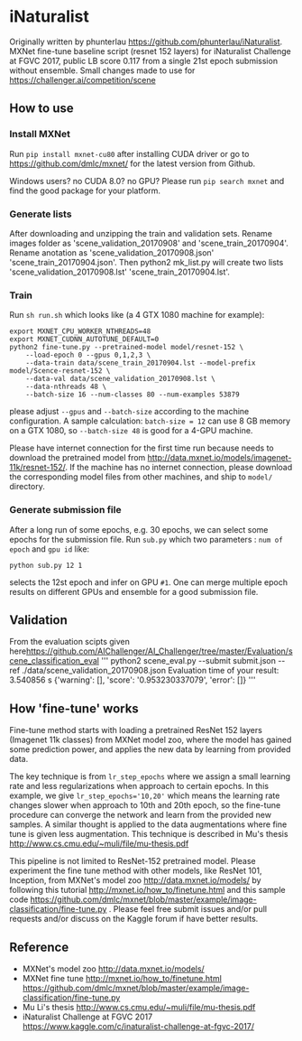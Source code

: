 # iNaturalist
Originally written by phunterlau
<https://github.com/phunterlau/iNaturalist>.
MXNet fine-tune baseline script (resnet 152 layers) for iNaturalist Challenge at FGVC 2017, public LB score 0.117 from a single 21st epoch submission without ensemble.
Small changes made to use for <https://challenger.ai/competition/scene>

## How to use

### Install MXNet 

Run `pip install mxnet-cu80` after installing CUDA driver or go to <https://github.com/dmlc/mxnet/> for the latest version from Github.

Windows users? no CUDA 8.0? no GPU? Please run `pip search mxnet` and find the good package for your platform.

### Generate lists

After downloading and unzipping the train and validation sets. Rename images folder as 'scene_validation_20170908' and
'scene_train_20170904'. Rename anotation as
   'scene_validation_20170908.json'
'scene_train_20170904.json'. Then python2 mk_list.py will create two lists  'scene_validation_20170908.lst'
'scene_train_20170904.lst'.



### Train

Run `sh run.sh` which looks like (a 4 GTX 1080 machine for example):

```
export MXNET_CPU_WORKER_NTHREADS=48
export MXNET_CUDNN_AUTOTUNE_DEFAULT=0
python2 fine-tune.py --pretrained-model model/resnet-152 \
    --load-epoch 0 --gpus 0,1,2,3 \
    --data-train data/scene_train_20170904.lst --model-prefix model/Scence-resnet-152 \
    --data-val data/scene_validation_20170908.lst \
	--data-nthreads 48 \
    --batch-size 16 --num-classes 80 --num-examples 53879

```

please adjust `--gpus` and `--batch-size` according to the machine configuration. A sample calculation: `batch-size = 12` can use 8 GB memory on a GTX 1080, so `--batch-size 48` is good for a 4-GPU machine.

Please have internet connection for the first time run because needs to download the pretrained model from <http://data.mxnet.io/models/imagenet-11k/resnet-152/>. If the machine has no internet connection, please download the corresponding model files from other machines, and ship to `model/` directory.

### Generate submission file

After a long run of some epochs, e.g. 30 epochs, we can select some epochs for the submission file. Run `sub.py` which two parameters : `num of epoch` and `gpu id` like:

```
python sub.py 12 1
```

selects the 12st epoch and infer on GPU `#1`. One can merge multiple epoch results on different GPUs and ensemble for a good submission file.

## Validation 
From the evaluation scipts given here<https://github.com/AIChallenger/AI_Challenger/tree/master/Evaluation/scene_classification_eval>
'''
python2 scene_eval.py --submit submit.json --ref  ./data/scene_validation_20170908.json Evaluation time of your result: 3.540856 s
{'warning': [], 'score': '0.953230337079', 'error': []}
'''
## How 'fine-tune' works

Fine-tune method starts with loading a pretrained ResNet 152 layers (Imagenet 11k classes) from MXNet model zoo, where the model has gained some prediction power, and applies the new data by learning from provided data. 

The key technique is from `lr_step_epochs` where we assign a small learning rate and less regularizations when approach to certain epochs. In this example, we give `lr_step_epochs='10,20'` which means the learning rate changes slower when approach to 10th and 20th epoch, so the fine-tune procedure can converge the network and learn from the provided new samples. A similar thought is applied to the data augmentations where fine tune is given less augmentation. This technique is described in Mu's thesis <http://www.cs.cmu.edu/~muli/file/mu-thesis.pdf> 

This pipeline is not limited to ResNet-152 pretrained model. Please experiment the fine tune method with other models, like ResNet 101, Inception, from MXNet's model zoo <http://data.mxnet.io/models/> by following this tutorial <http://mxnet.io/how_to/finetune.html> and this sample code <https://github.com/dmlc/mxnet/blob/master/example/image-classification/fine-tune.py> . Please feel free submit issues and/or pull requests and/or discuss on the Kaggle forum if have better results.

## Reference

* MXNet's model zoo <http://data.mxnet.io/models/>
* MXNet fine tune <http://mxnet.io/how_to/finetune.html> <https://github.com/dmlc/mxnet/blob/master/example/image-classification/fine-tune.py>
* Mu Li's thesis <http://www.cs.cmu.edu/~muli/file/mu-thesis.pdf> 
* iNaturalist Challenge at FGVC 2017 <https://www.kaggle.com/c/inaturalist-challenge-at-fgvc-2017/>
